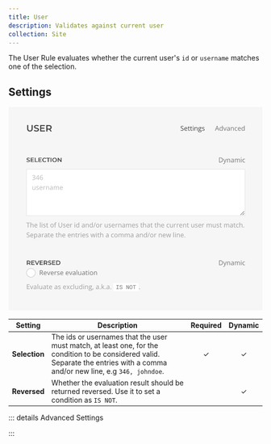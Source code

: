 ```yaml
---
title: User
description: Validates against current user
collection: Site
---
```


<!--@include: ./_partials/intro.md-->

The User Rule evaluates whether the current user's `id` or `username` matches one of the selection.

## Settings

![User Access Rule](../assets/rules/rule-user.webp)

| Setting | Description | Required | Dynamic |
| ------- | ----------- | :------: | :-----: |
| **Selection** | The ids or usernames that the user must match, at least one, for the condition to be considered valid. Separate the entries with a comma and/or new line, e.g `346, johndoe`. | &#x2713; | &#x2713; |
| **Reversed** | Whether the evaluation result should be returned reversed. Use it to set a condition as `IS NOT`. | | &#x2713; |

::: details Advanced Settings
<!--@include: ./_partials/advanced-settings.md-->
:::
